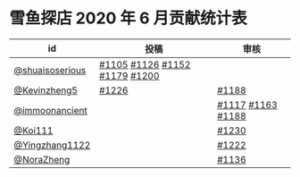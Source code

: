 # 雪鱼探店 2020 年 6 月贡献统计表

| id | 投稿 | 审核 |
| -- | --- | --- |
| [@shuaisoserious](https://github.com/shuaisoserious) | [#1105](/../../issues/1105) [#1126](/../../issues/1126) [#1152](/../../issues/1152) [#1179](/../../issues/1179) [#1200](/../../issues/1200) | |
| [@Kevinzheng5](https://github.com/Kevinzheng5) | [#1226](/../../issues/1226) | [#1188](/../../issues/1188) |
| [@immoonancient](https://github.com/immoonancient) | | [#1117](/../../issues/1117) [#1163](/../../issues/1163) [#1188](/../../issues/1188) |
| [@Koi111](https://github.com/Koi111) | | [#1230](/../../issues/1230) |
| [@Yingzhang1122](https://github.com/Yingzhang1122) | | [#1222](/../../issues/1222) |
| [@NoraZheng](https://github.com/NoraZheng) | | [#1136](/../../issues/1136) |